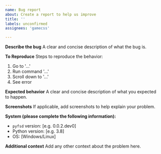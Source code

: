 ```yaml
---
name: Bug report
about: Create a report to help us improve
title: ''
labels: unconfirmed
assignees: 'gamecss'

---
```


**Describe the bug**
A clear and concise description of what the bug is.

**To Reproduce**
Steps to reproduce the behavior:
1. Go to '...'
2. Run command '...'
3. Scroll down to '...'
4. See error

**Expected behavior**
A clear and concise description of what you expected to happen.

**Screenshots**
If applicable, add screenshots to help explain your problem.

**System (please complete the following information):**
- `pyfsd` version: [e.g. 0.0.2.dev0]
- Python version: [e.g. 3.8]
- OS: [Windows/Linux]

**Additional context**
Add any other context about the problem here.
